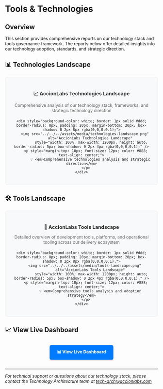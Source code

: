 # Tools & Technologies

## Overview

This section provides comprehensive reports on our technology stack and tools governance framework. The reports below offer detailed insights into our technology adoption, standards, and strategic direction.

## 📊 Technologies Landscape

<div style="text-align: center; margin: 20px 0; padding: 20px; background-color: #f8f9fa; border-radius: 8px; border: 1px solid #e9ecef;">
    <div style="margin-bottom: 15px;">
        <h3 style="color: #333; margin-bottom: 10px;">📈 AccionLabs Technologies Landscape</h3>
        <p style="color: #666; margin-bottom: 20px;">Comprehensive analysis of our technology stack, frameworks, and strategic technology direction</p>
    </div>
    
    <div style="background-color: white; border: 1px solid #ddd; border-radius: 8px; padding: 20px; margin-bottom: 20px; box-shadow: 0 2px 8px rgba(0,0,0,0.1);">
        <img src="../../../assets/media/technologies-landscape.png" 
             alt="AccionLabs Technologies Landscape" 
             style="width: 100%; max-width: 1200px; height: auto; border-radius: 5px; box-shadow: 0 2px 4px rgba(0,0,0,0.1);" />
        <p style="margin-top: 10px; font-size: 12px; color: #888; text-align: center;">
            💡 <em>Comprehensive technologies analysis and strategic direction</em>
        </p>
    </div>
</div>

## 🛠️ Tools Landscape

<div style="text-align: center; margin: 20px 0; padding: 20px; background-color: #f8f9fa; border-radius: 8px; border: 1px solid #e9ecef;">
    <div style="margin-bottom: 15px;">
        <h3 style="color: #333; margin-bottom: 10px;">🔧 AccionLabs Tools Landscape</h3>
        <p style="color: #666; margin-bottom: 20px;">Detailed overview of development tools, platforms, and operational tooling across our delivery ecosystem</p>
    </div>
    
    <div style="background-color: white; border: 1px solid #ddd; border-radius: 8px; padding: 20px; margin-bottom: 20px; box-shadow: 0 2px 8px rgba(0,0,0,0.1);">
        <img src="../../../assets/media/tools-landscape.png" 
             alt="AccionLabs Tools Landscape" 
             style="width: 100%; max-width: 1200px; height: auto; border-radius: 5px; box-shadow: 0 2px 4px rgba(0,0,0,0.1);" />
        <p style="margin-top: 10px; font-size: 12px; color: #888; text-align: center;">
            💡 <em>Comprehensive tools analysis and adoption strategy</em>
        </p>
    </div>
</div>

## 📈 View Live Dashboard

<div style="text-align: center; margin: 30px 0;">
    <a href="https://lookerstudio.google.com/s/j5NP0tcWUO0" 
       target="_blank" 
       style="display: inline-block; padding: 12px 24px; background-color: #007bff; color: white; text-decoration: none; border-radius: 5px; font-weight: bold; box-shadow: 0 2px 4px rgba(0,0,0,0.2); transition: background-color 0.3s;">
        📊 View Live Dashboard
    </a>
</div>

---

*For technical support or questions about our technology stack, please contact the Technology Architecture team at tech-arch@accionlabs.com*